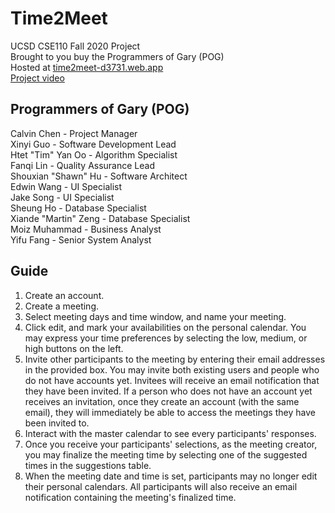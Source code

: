 # Time2Meet
UCSD CSE110 Fall 2020 Project<br/>
Brought to you buy the Programmers of Gary (POG)<br/>
Hosted at [time2meet-d3731.web.app](https://time2meet-d3731.web.app/)<br/>
[Project video](https://www.youtube.com/watch?v=PtrAXuKBUz8&feature=youtu.be)

## Programmers of Gary (POG)
Calvin Chen - Project Manager<br/>
Xinyi Guo - Software Development Lead<br/>
Htet "Tim" Yan Oo - Algorithm Specialist<br/>
Fanqi Lin - Quality Assurance Lead<br/>
Shouxian "Shawn" Hu - Software Architect<br/>
Edwin Wang - UI Specialist<br/>
Jake Song - UI Specialist<br/>
Sheung Ho - Database Specialist<br/>
Xiande "Martin" Zeng - Database Specialist<br/>
Moiz Muhammad - Business Analyst<br/>
Yifu Fang - Senior System Analyst

## Guide
1. Create an account.
2. Create a meeting.
3. Select meeting days and time window, and name your meeting.
4. Click edit, and mark your availabilities on the personal calendar.
You may express your time preferences by selecting the low, medium, or high buttons on the left.
5. Invite other participants to the meeting by entering their email addresses in the provided box.
You may invite both existing users and people who do not have accounts yet.
Invitees will receive an email notification that they have been invited.
If a person who does not have an account yet receives an invitation, once they create an account (with the same email), they will immediately be able to access the meetings they have been invited to.
6. Interact with the master calendar to see every participants' responses.
7. Once you receive your participants' selections, as the meeting creator, you may finalize the meeting time by selecting one of the suggested times in the suggestions table.
8. When the meeting date and time is set, participants may no longer edit their personal calendars.
All participants will also receive an email notification containing the meeting's finalized time.
